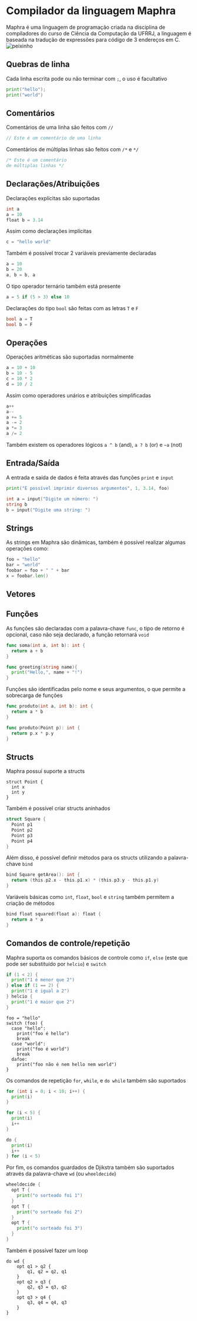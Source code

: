 # Compilador da linguagem Maphra
Maphra é uma linguagem de programação criada na disciplina de compiladores do curso de Ciência da Computação da UFRRJ, a linguagem é baseada na tradução de expressões para código de 3 endereços em C.
![peixinho](img/peixinho.svg)

 ## Quebras de linha
 Cada linha escrita pode ou não terminar com `;`, o uso é facultativo

```go
print("hello");
print("world")
```
## Comentários
Comentários de uma linha são feitos com `//`

```go
// Este é um comentário de uma linha
```
Comentários de múltiplas linhas são feitos com `/*` e `*/`

```go
/* Este é um comentário
de múltiplas linhas */
```

## Declarações/Atribuições
Declarações explícitas são suportadas

```go
int a
a = 10
float b = 3.14
```

Assim como declarações implícitas

```go
c = "hello world"
```

Também é possível trocar 2 variáveis previamente declaradas

```go
a = 10
b = 20
a, b = b, a
```

O tipo operador ternário também está presente

```go
a = 5 if (5 > 3) else 10
```

Declarações do tipo `bool` são feitas com as letras `T` e `F`

```go
bool a = T
bool b = F
```

## Operações
Operações aritméticas são suportadas normalmente

```go
a = 10 + 10
b = 10 - 5
c = 10 * 2
d = 10 / 2
```
Assim como operadores unários e atribuições simplificadas

```go
a++
a--
a += 5
a -= 2
a *= 3
a /= 2
```

Também existem os operadores lógicos `a ^ b` (and), `a ? b` (or) e `~a` (not)

## Entrada/Saída

A entrada e saída de dados é feita através das funções `print` e `input`

```go
print("É possível imprimir diversos argumentos", 1, 3.14, foo)

int a = input("Digite um número: ")
string b
b = input("Digite uma string: ")
```

## Strings

As strings em Maphra são dinâmicas, também é possível realizar algumas operações como:

```go
foo = "hello"
bar = "world"
foobar = foo + " " + bar
x = foobar.len()
```

## Vetores

## Funções
As funções são declaradas com a palavra-chave `func`, o tipo de retorno é opcional, caso não seja declarado, a função retornará `void`

```go
func soma(int a, int b): int {
  return a + b
}

func greeting(string name){
  print("Hello,", name + "!")
}
```
Funções são identificadas pelo nome e seus argumentos, o que permite a sobrecarga de funções

```go
func produto(int a, int b): int {
  return a * b
}

func produto(Point p): int {
  return p.x * p.y
}
```

## Structs
Maphra possuí suporte a structs

```
struct Point {
  int x
  int y
}
```
Também é possível criar structs aninhados

```go
struct Square {
  Point p1
  Point p2
  Point p3
  Point p4
}
```
Além disso, é possível definir métodos para os structs utilizando a palavra-chave `bind`

```go
bind Square getArea(): int {
  return (this.p2.x - this.p1.x) * (this.p3.y - this.p1.y)
}
```

Variáveis básicas como `int`, `float`, `bool` e `string` também permitem a criação de métodos

```go
bind float squared(float a): float {
  return a * a
}
```

## Comandos de controle/repetição
Maphra suporta os comandos básicos de controle como `if`, `else` (este que pode ser substituído por `helcio`) e `switch`

```go
if (1 < 2) {
  print("1 é menor que 2")
} else if (1 == 2) {
  print("1 é igual a 2")
} helcio {
  print("1 é maior que 2")
}
```

```
foo = "hello"
switch (foo) {
  case "hello":
    print("foo é hello")
    break
  case "world":
    print("foo é world")
    break
  dafoe:
    print("foo não é nem hello nem world")
}
```

Os comandos de repetição `for`, `while`, e `do while` também são suportados

```go
for (int i = 0; i < 10; i++) {
  print(i)
}

for (i < 5) {
  print(i)
  i++
}

do {
  print(i)
  i++
} for (i < 5)
```

Por fim, os comandos guardados de Djikstra também são suportados através da palavra-chave `wd` (ou `wheeldecide`)

```go
wheeldecide {
  opt T {
    print("o sorteado foi 1")
  }
  opt T {
    print("o sorteado foi 2")
  }
  opt T {
    print("o sorteado foi 3")
  }
}
```
Também é possível fazer um loop

```
do wd {
    opt q1 > q2 {
        q1, q2 = q2, q1
    }
    opt q2 > q3 {
        q2, q3 = q3, q2
    }
    opt q3 > q4 {
        q3, q4 = q4, q3
    }
}
```

